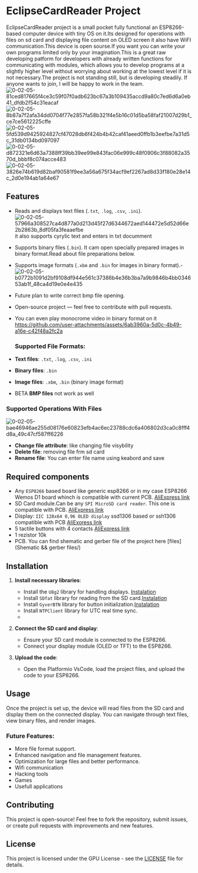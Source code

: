 #  EclipseCardReader Project

EclipseCardReader project is a small pocket fully functional an ESP8266-based computer device with tiny OS on it.Its designed for operations with files on sd card and displaying file content on OLED screen it also have WiFI communication.This device is open sourse.If you want you can write your own programs limited only by your imagination.This is a great raw developing patform for developers with already written functions for communicating with modules, which allows you to develop programs at a slightly higher level without worrying about working at the lowest level if it is not necessary.The project is not standing still, but is developing steadily. If anyone wants to join, I will be happy to work in the team.
![0-02-05-81ced817665f4ce3c59f07f0adb623bc67a3b109435accd9a80c7ed6d6a0eb41_dfdb2f54c31eacaf](https://github.com/user-attachments/assets/b83e6f41-9c5b-4898-8949-2413b774c677)
![0-02-05-8b87a7f2afa34dd0704f77e2857fa58b321f4e5b16c01d5ba58faf21007d29b1_ce7ce5612225cffe](https://github.com/user-attachments/assets/3b3c489f-63b0-4d00-8103-c56ab60cc9b6)
![0-02-05-5fd539d9425924827cf47028db6f424b4b42caf41aeed0ffb1b3eefbe7a31d5c_31db0134bd097097](https://github.com/user-attachments/assets/81c51f07-5d4b-47d2-854c-d72074957494)
![0-02-05-d872321e6d63a7388ff39bb39ee99e843fac06e999c48f0906c3f88082a3570d_bbbf8c074acce483](https://github.com/user-attachments/assets/e18a5ed0-fe7d-48be-8c45-bbc47d4c5efe)
![0-02-05-3826e74b619d82baf90581f9ee3a56a675f34acf9ef2267ad8d33f180e28e14c_2d0e194ab1a64e67](https://github.com/user-attachments/assets/8308cdc7-9933-41d4-b34f-4c88234f5241)





## Features
- Reads and displays text files (`.txt`, `.log`, `.csv`, `.ini`).![0-02-05-57966a308527ca4d877a0d213d45f27d6344672aed144472e5d52d66e2b2863b_8df05fa3feaaefbe](https://github.com/user-attachments/assets/a48163cb-db07-4bc4-89e2-75223d3d0ab2) it  also supports cyrylic text and enters in txt documment
- Supports binary files (`.bin`). It cam open specially prepared images in binary format.Read about file preparations below.
- Supports image formats (`.xbm` and `.bin` for images in binary format).- ![0-02-05-b0772b1091d2bf9108df944e561c37386b4e36b3ba7a9b9846b4bb034653ab1f_48ca4d19e0e4e435](https://github.com/user-attachments/assets/08d6afa6-c2d9-4acf-96dd-6ab32423abb7)
- Future plan to write correct  bmp file opening.
  

- Open-source project — feel free to contribute with pull requests.

- You can even play monocrome video in binary format on it
  https://github.com/user-attachments/assets/6ab3960a-5d0c-4b49-a16e-c42f48a2fc2a
  
  ### Supported File Formats:
- **Text files**: `.txt`, `.log`, `.csv`, `.ini`
- **Binary files**: `.bin`
- **Image files**: `.xbm`, `.bin` (binary image format)
- BETA **BMP files** not work as well
  
### Supported Operations With Files
![0-02-05-bae46946ae255d08176e60823efb4ac6ec23788cdc6a406802d3ca0c8fff4d8a_49c47cf587ff6226](https://github.com/user-attachments/assets/1b9189ff-51bf-43a9-b386-a7446ecbd6d1)
- **Change file attribute**:  like changing file visybility
- **Delete file**: removing file frm sd card
- **Rename file**: You can enter file name using keabord and save

## Required components
- Any `ESP8266` based board like generic esp8266 or in my case ESP8266 Wemos D1 board whinch is compatible with current PCB. [AliExpress link](https://a.aliexpress.com/_EIIKsc6)
- SD Card module.Can be any `SPI MicroSD card reader`. This one is compatible with PCB. [AliExpress link](https://a.aliexpress.com/_EHWfQvc)
- Display:  `IIC 128x64 0,96 OLED display` ssd1306 based or ssh1306 compatible with PCB [AliExoress link](https://a.aliexpress.com/_EuybAvG)
- 5 tactile buttons with 4 contacts [AliExpress link](https://a.aliexpress.com/_EGV2sc6)
-  1 rezistor 10k
-  PCB. You can find shematic and gerber file of the project here [files](Shematic && gerber files/)


## Installation

1. **Install necessary libraries**:
   - Install the `U8g2` library for handling displays. [Instalation](https://github.com/olikraus/u8g2/wiki)
   - Install `SDfat` library for reading from the SD card.[Instalation](https://github.com/greiman/SdFat)
   - Install `GyverBTN` library for button initialization.[Instalation](https://github.com/GyverLibs/GyverButton?tab=readme-ov-file#install)
   - Install `NTPClient` library for UTC real time sync.
   - 
   
2. **Connect the SD card and display**:
   - Ensure your SD card module is connected to the ESP8266.
   - Connect your display module (OLED or TFT) to the ESP8266.

3. **Upload the code**:
   - Open the Platformio VsCode, load the project files, and upload the code to your ESP8266.

## Usage

Once the project is set up, the device will read files from the SD card and display them on the connected display. You can navigate through text files, view binary files, and render images.


  

### Future Features:
- More file format support.
- Enhanced navigation and file management features.
- Optimization for large files and better performance.
- Wifi communication
- Hacking tools
- Games
- Usefull applications

## Contributing

This project is open-source! Feel free to fork the repository, submit issues, or create pull requests with improvements and new features.

## License

This project is licensed under the GPU License - see the [LICENSE](LICENSE) file for details.
